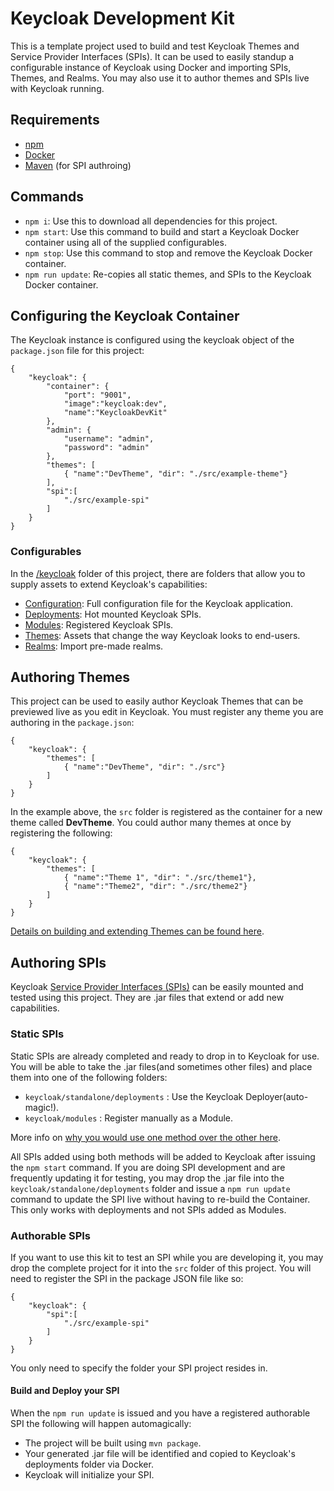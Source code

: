 # Keycloak Development Kit

This is a template project used to build and test Keycloak Themes and Service Provider Interfaces (SPIs). It can be used to easily standup a configurable instance of Keycloak using Docker and importing SPIs, Themes, and Realms. You may also use it to author themes and SPIs live with Keycloak running.

## Requirements

* [npm](https://docs.npmjs.com/downloading-and-installing-node-js-and-npm)
* [Docker](https://docs.docker.com/get-docker/)
* [Maven](https://maven.apache.org/install.html) (for SPI authroing)


## Commands
* `npm i`: Use this to download all dependencies for this project.
* `npm start`: Use this command to build and start a Keycloak Docker container using all of the supplied configurables.
* `npm stop`: Use this command to stop and remove the Keycloak Docker container.
* `npm run update`: Re-copies all static themes, and SPIs to the Keycloak Docker container.


## Configuring the Keycloak Container
 
The Keycloak instance is configured using the keycloak object of the `package.json` file for this project:

```
{
	"keycloak": {
		"container": {
			"port": "9001",
			"image":"keycloak:dev",
			"name":"KeycloakDevKit"
		},
		"admin": {
			"username": "admin",
			"password": "admin"
		},
		"themes": [
			{ "name":"DevTheme", "dir": "./src/example-theme"}
		],
		"spi":[
			"./src/example-spi"
		]
	}
}
```

### Configurables

In the [/keycloak](keycloak) folder of this project, there are folders that allow you to supply assets to extend Keycloak's capabilities:

* [Configuration](keycloak/standalone/configuration): Full configuration file for the Keycloak application.
* [Deployments](keycloak/standalone/deployments): Hot mounted Keycloak SPIs.
* [Modules](keycloak/modules): Registered Keycloak SPIs.
* [Themes](keycloak/themes): Assets that change the way Keycloak looks to end-users.
* [Realms](keycloak/realms): Import pre-made realms.


## Authoring Themes

This project can be used to easily author Keycloak Themes that can be previewed live as you edit in Keycloak. You must register any theme you are authoring in the `package.json`:

```
{
	"keycloak": {
		"themes": [
			{ "name":"DevTheme", "dir": "./src"}
		]
	}
}
```

In the example above, the `src` folder is registered as the container for a new theme called **DevTheme**. You could author many themes at once by registering the following:

```
{
	"keycloak": {
		"themes": [
			{ "name":"Theme 1", "dir": "./src/theme1"},
			{ "name":"Theme2", "dir": "./src/theme2"}
		]
	}
}
```

[Details on building and extending Themes can be found here](https://www.keycloak.org/docs/latest/server_development/#_themes).

## Authoring SPIs

Keycloak [Service Provider Interfaces (SPIs)](https://www.keycloak.org/docs/latest/server_development/#_providers) can be easily mounted and tested using this project. They are .jar files that extend or add new capabilities.

### Static SPIs

Static SPIs are already completed and ready to drop in to Keycloak for use. You will be able to take the .jar files(and sometimes other files) and place them into one of the following folders:

* `keycloak/standalone/deployments` : Use the Keycloak Deployer(auto-magic!).
* `keycloak/modules` : Register manually as a Module.

More info on [why you would use one method over the other here](https://www.keycloak.org/docs/latest/server_development/#registering-provider-implementations).

All SPIs added using both methods will be added to Keycloak after issuing the `npm start` command. If you are doing 
SPI development and are frequently updating it for testing, you may drop the .jar file into the `keycloak/standalone/deployments` 
folder and issue a `npm run update` command to update the SPI live without having to re-build the Container. This only works with deployments and not SPIs added as Modules.


### Authorable SPIs

If you want to use this kit to test an SPI while you are developing it, you may drop the complete project for it into the `src` folder of this project. You will need to register the SPI in the package JSON file like so:

```
{
	"keycloak": {
		"spi":[
			"./src/example-spi"
		]
	}
}

```

You only need to specify the folder your SPI project resides in.

#### Build and Deploy your SPI

When the `npm run update` is issued and you have a registered authorable SPI the following will happen automagically:

* The project will be built using `mvn package`.
* Your generated .jar file will be identified and copied to Keycloak's deployments folder via Docker.
* Keycloak will initialize your SPI.
